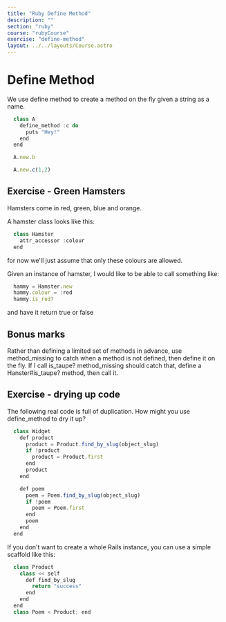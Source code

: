 ```yaml
---
title: "Ruby Define Method"
description: ""
section: "ruby"
course: "rubyCourse"
exercise: "define-method"
layout: ../../layouts/Course.astro
---
```




# Define Method

We use define method to create a method on the fly given a string as a name.

```js
  class A
    define_method :c do
      puts "Hey!"
    end
  end

  A.new.b

  A.new.c(1,2)
```

## Exercise - Green Hamsters

Hamsters come in red, green, blue and orange.

A hamster class looks like this:

```js
  class Hamster
    attr_accessor :colour
  end
```

for now we'll just assume that only these colours are allowed.

Given an instance of hamster, I would like to be able to call something like:

```js
  hammy = Hamster.new
  hammy.colour = :red
  hammy.is_red?
```

and have it return true or false

## Bonus marks

Rather than defining a limited set of methods in advance, use method_missing to catch when a method is not defined, then define it on the fly. If I call is_taupe? method_missing should catch that, define a Hanster#is_taupe? method, then call it.

## Exercise - drying up code

The following real code is full of duplication. How might you use define_method to dry it up?

```js
  class Widget
    def product
      product = Product.find_by_slug(object_slug)
      if !product
        product = Product.first
      end
      product
    end

    def poem
      poem = Poem.find_by_slug(object_slug)
      if !poem
        poem = Poem.first
      end
      poem
    end
  end
```

If you don't want to create a whole Rails instance, you can use a simple scaffold like this:

```js
  class Product
    class << self
      def find_by_slug
        return "success"
      end
    end
  end
  class Poem < Product; end
```
